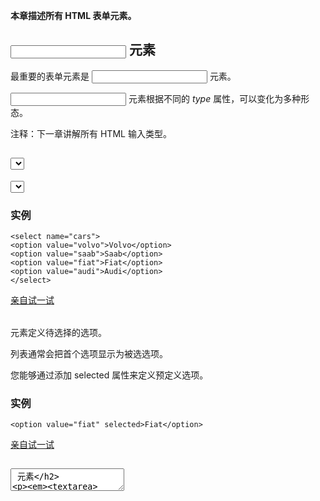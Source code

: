 **本章描述所有 HTML 表单元素。**

## <input> 元素

最重要的表单元素是 *<input>* 元素。

<input> 元素根据不同的 *type* 属性，可以变化为多种形态。

注释：下一章讲解所有 HTML 输入类型。

## <select> 元素（下拉列表）

*<select>* 元素定义*下拉列表*：

### 实例

```
<select name="cars">
<option value="volvo">Volvo</option>
<option value="saab">Saab</option>
<option value="fiat">Fiat</option>
<option value="audi">Audi</option>
</select>

```

[亲自试一试](http://www.w3school.com.cn/tiy/t.asp?f=html_elements_select)

*<option>* 元素定义待选择的选项。

列表通常会把首个选项显示为被选选项。

您能够通过添加 selected 属性来定义预定义选项。

### 实例

```
<option value="fiat" selected>Fiat</option>
```

[亲自试一试](http://www.w3school.com.cn/tiy/t.asp?f=html_elements_select_pre)

## <textarea> 元素

*<textarea>* 元素定义多行输入字段（*文本域*）：

### 实例

```
<textarea name="message" rows="10" cols="30">
The cat was playing in the garden.
</textarea>

```

[亲自试一试](http://www.w3school.com.cn/tiy/t.asp?f=html_headers)

以上 HTML 代码在浏览器中显示为：

```
The cat was playing in the garden.
```

## <button> 元素

*<button>* 元素定义可点击的*按钮*：

### 实例

```
<button type="button" onclick="alert('Hello World!')">Click Me!</button>
```

[亲自试一试](http://www.w3school.com.cn/tiy/t.asp?f=html_elements_button)

以上 HTML 代码在浏览器中显示为：

## HTML5 表单元素

HTML5 增加了如下表单元素：

- <datalist>
- <keygen>
- <output>

注释：默认地，浏览器不会显示未知元素。新元素不会破坏您的页面。

## HTML5 <datalist> 元素

*<datalist>* 元素为 <input> 元素规定预定义选项列表。

用户会在他们输入数据时看到预定义选项的下拉列表。

<input> 元素的 *list* 属性必须引用 <datalist> 元素的 *id* 属性。

### 实例

通过 <datalist> 设置预定义值的 <input> 元素：

```
<form action="action_page.php">
<input list="browsers">
<datalist id="browsers">
   <option value="Internet Explorer">
   <option value="Firefox">
   <option value="Chrome">
   <option value="Opera">
   <option value="Safari">
</datalist> 
</form>

```

[亲自试一试](http://www.w3school.com.cn/tiy/t.asp?f=html_elements_datalist)